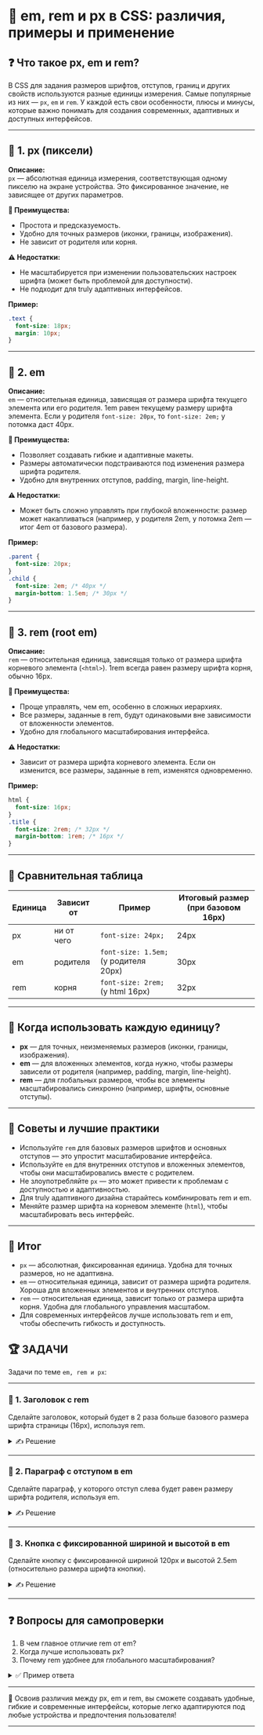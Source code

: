 # 📌 em, rem и px в CSS: различия, примеры и применение

## ❓ Что такое px, em и rem?

В CSS для задания размеров шрифтов, отступов, границ и других свойств используются разные единицы измерения. Самые популярные из них — `px`, `em` и `rem`. У каждой есть свои особенности, плюсы и минусы, которые важно понимать для создания современных, адаптивных и доступных интерфейсов.

---

## 🔹 1. px (пиксели)

**Описание:**  
`px` — абсолютная единица измерения, соответствующая одному пикселю на экране устройства. Это фиксированное значение, не зависящее от других параметров.

**🎉 Преимущества:**
- Простота и предсказуемость.
- Удобно для точных размеров (иконки, границы, изображения).
- Не зависит от родителя или корня.

**⚠️ Недостатки:**
- Не масштабируется при изменении пользовательских настроек шрифта (может быть проблемой для доступности).
- Не подходит для truly адаптивных интерфейсов.

**Пример:**
```css
.text {
  font-size: 18px;
  margin: 10px;
}
```

---

## 🔹 2. em

**Описание:**  
`em` — относительная единица, зависящая от размера шрифта текущего элемента или его родителя. 1em равен текущему размеру шрифта элемента. Если у родителя `font-size: 20px`, то `font-size: 2em;` у потомка даст 40px.

**🎉 Преимущества:**
- Позволяет создавать гибкие и адаптивные макеты.
- Размеры автоматически подстраиваются под изменения размера шрифта родителя.
- Удобно для внутренних отступов, padding, margin, line-height.

**⚠️ Недостатки:**
- Может быть сложно управлять при глубокой вложенности: размер может накапливаться (например, у родителя 2em, у потомка 2em — итог 4em от базового размера).

**Пример:**
```css
.parent {
  font-size: 20px;
}
.child {
  font-size: 2em; /* 40px */
  margin-bottom: 1.5em; /* 30px */
}
```

---

## 🔹 3. rem (root em)

**Описание:**  
`rem` — относительная единица, зависящая только от размера шрифта корневого элемента (`<html>`). 1rem всегда равен размеру шрифта корня, обычно 16px.

**🎉 Преимущества:**
- Проще управлять, чем em, особенно в сложных иерархиях.
- Все размеры, заданные в rem, будут одинаковыми вне зависимости от вложенности элементов.
- Удобно для глобального масштабирования интерфейса.

**⚠️ Недостатки:**
- Зависит от размера шрифта корневого элемента. Если он изменится, все размеры, заданные в rem, изменятся одновременно.

**Пример:**
```css
html {
  font-size: 16px;
}
.title {
  font-size: 2rem; /* 32px */
  margin-bottom: 1rem; /* 16px */
}
```

---

## 🔹 Сравнительная таблица

| Единица | Зависит от | Пример | Итоговый размер (при базовом 16px) |
|---------|------------|--------|-------------------------------------|
| px      | ни от чего | `font-size: 24px;` | 24px |
| em      | родителя   | `font-size: 1.5em;` (у родителя 20px) | 30px |
| rem     | корня      | `font-size: 2rem;` (у html 16px) | 32px |

---

## 🔹 Когда использовать каждую единицу?

- **px** — для точных, неизменяемых размеров (иконки, границы, изображения).
- **em** — для вложенных элементов, когда нужно, чтобы размеры зависели от родителя (например, padding, margin, line-height).
- **rem** — для глобальных размеров, чтобы все элементы масштабировались синхронно (например, шрифты, основные отступы).

---

## 🔹 Советы и лучшие практики

- Используйте `rem` для базовых размеров шрифтов и основных отступов — это упростит масштабирование интерфейса.
- Используйте `em` для внутренних отступов и вложенных элементов, чтобы они масштабировались вместе с родителем.
- Не злоупотребляйте `px` — это может привести к проблемам с доступностью и адаптивностью.
- Для truly адаптивного дизайна старайтесь комбинировать rem и em.
- Меняйте размер шрифта на корневом элементе (`html`), чтобы масштабировать весь интерфейс.

---

## 🎯 Итог

- `px` — абсолютная, фиксированная единица. Удобна для точных размеров, но не адаптивна.
- `em` — относительная единица, зависит от размера шрифта родителя. Хороша для вложенных элементов и внутренних отступов.
- `rem` — относительная единица, зависит только от размера шрифта корня. Удобна для глобального управления масштабом.
- Для современных интерфейсов лучше использовать rem и em, чтобы обеспечить гибкость и доступность.

## 🏆 ЗАДАЧИ

Задачи по теме `em, rem и px`:

---

### 📌 1. Заголовок с rem
Сделайте заголовок, который будет в 2 раза больше базового размера шрифта страницы (16px), используя rem.

<details>
<summary>✍ Решение</summary>

```css
html {
  font-size: 16px;
}
h1 {
  font-size: 2rem; /* 32px */
}
```
</details>

---

### 📌 2. Параграф с отступом в em
Сделайте параграф, у которого отступ слева будет равен размеру шрифта родителя, используя em.

<details>
<summary>✍ Решение</summary>

```css
.parent {
  font-size: 20px;
}
.parent p {
  margin-left: 1em; /* 20px */
}
```
</details>

---

### 📌 3. Кнопка с фиксированной шириной и высотой в em
Сделайте кнопку с фиксированной шириной 120px и высотой 2.5em (относительно размера шрифта кнопки).

<details>
<summary>✍ Решение</summary>

```css
button {
  width: 120px;
  height: 2.5em;
  font-size: 16px;
}
```
</details>

---

## ❓ Вопросы для самопроверки

1. В чем главное отличие rem от em?
2. Когда лучше использовать px?
3. Почему rem удобнее для глобального масштабирования?

<details>
<summary>✅ Пример ответа</summary>

1. rem зависит от размера шрифта корня (`html`), em — от размера шрифта родителя.
2. Когда нужен точный, фиксированный размер (например, для иконок, границ, изображений).
3. Изменяя размер шрифта на корневом элементе, вы масштабируете все элементы, использующие rem, одновременно.

</details>

---

🎉 Освоив различия между px, em и rem, вы сможете создавать удобные, гибкие и современные интерфейсы, которые легко адаптируются под любые устройства и предпочтения пользователя! 

---